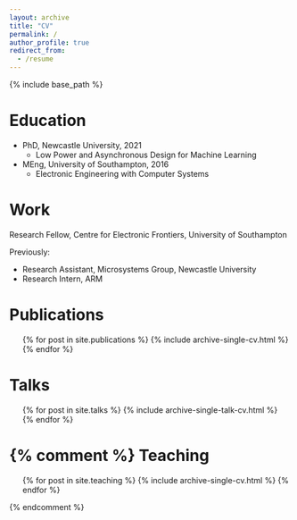```yaml
---
layout: archive
title: "CV"
permalink: /
author_profile: true
redirect_from:
  - /resume
---
```


{% include base_path %}

Education
======
* PhD, Newcastle University, 2021
  * Low Power and Asynchronous Design for Machine Learning
* MEng, University of Southampton, 2016
  * Electronic Engineering with Computer Systems

Work
======
Research Fellow, Centre for Electronic Frontiers, University of Southampton

Previously:
* Research Assistant, Microsystems Group, Newcastle University
* Research Intern, ARM
  
Publications
======
  <ul>{% for post in site.publications %}
    {% include archive-single-cv.html %}
  {% endfor %}</ul>
  
Talks
======
  <ul>{% for post in site.talks %}
    {% include archive-single-talk-cv.html %}
  {% endfor %}</ul>
  
{% comment %}
Teaching
======
  <ul>{% for post in site.teaching %}
    {% include archive-single-cv.html %}
  {% endfor %}</ul>
{% endcomment %}
